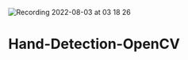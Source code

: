 ![Recording 2022-08-03 at 03 18 26](https://user-images.githubusercontent.com/92953798/182506391-bdb7cc8d-2df9-460a-bc5c-0e2b2a9ca2bf.gif)
# Hand-Detection-OpenCV
